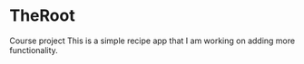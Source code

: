 # TheRoot
Course project
This is a simple recipe app that I am working on adding more functionality.
